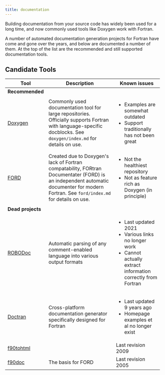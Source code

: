 ```yaml
---
title: documentation
---
```


<!-- Doxygen config
@page documentation Documentation
@ingroup tools
@subpage doxygen
@subpage ford
-->

Building documentation from your source code has widely been used for a long time, and now commonly used tools like Doxygen work with Fortran.

A number of automated documentation generation projects for Fortran have come and gone over the years, and below are documented a number of them.
At the top of the list are the recommended and still supported documentation tools.

## Candidate Tools

| Tool | Description | Known issues |
| ---- | ------ | ----- |
| **Recommended** |||
| [Doxygen](https://www.doxygen.nl/) | Commonly used documentation tool for large repositories. Officially supports Fortran with language-specific docblocks. See `doxygen/index.md` for details on use. | <ul><li> Examples are somewhat outdated </li><li> Support traditionally has not been great </li></ul> |
| [FORD](https://github.com/Fortran-FOSS-Programmers/ford) | Created due to Doxygen's lack of Fortran compatability, FORtran Documentater (FORD) is an independent automatic documenter for modern Fortran. See `ford/index.md` for details on use. | <ul><li> Not the healthiest repository </li><li> Not as feature rich as Doxygen (in principle) </ul> |
| **Dead projects** | | |
| [ROBODoc](https://rfsber.home.xs4all.nl/Robo/) | Automatic parsing of any comment-enabled language into various output formats | <ul><li>Last updated 2021</li><li> Various links no longer work </li><li> Cannot actually extract information correctly from Fortran </li></ul> |
| [Doctran](https://github.com/CPardi/Doctran) | Cross-platform documentation generator specifically designed for Fortran | <ul><li> Last updated 9 years ago </li><li> Homepage examples et al no longer exist </li></ul> |
| [f90tohtml](https://code.google.com/archive/p/f90tohtml/) | | Last revision 2009 |
| [f90doc](https://fortranwiki.org/fortran/show/f90doc) | The basis for FORD | Last revision 2005 |
